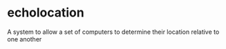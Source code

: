 echolocation
============

A system to allow a set of computers to determine their location relative to one another
